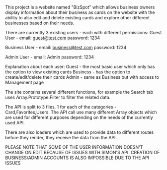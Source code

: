 This project is a website named "BizSpot" which allows business owners display information about their business as cards on the website with the ability to also edit and delete existing cards and explore other different businesses based on their needs.

There are currently 3 existing users - each with different permissions:
Guest User -
email: guest@test.com
password: 1234

Business User -
email: business@test.com
password: 1234

Admin User -
email: Admin
password: 1234

Explanation about each user:
Guest - the most basic user which only has the option to view existing cards
Business - has the option to create/edit/delete their cards
Admin - same as Business but with access to Management page

The site contains several different functions, for example the Search tab uses Array.Prototype.Filter to filter the related data.

The API is split to 3 files, 1 for each of the categories - Card,Favorites,Users. The API call use many different Array objects which are used for different purposes depending on the needs of the currently used API.

There are also loaders which are used to provide data to different routes before they render, they receive the data from the API.

PLEASE NOTE THAT SOME OF THE USER INFORMATION DOESN'T CHANGE ON EDIT BECAUSE OF ISSUES WITH SIMON'S API. CREATION OF BUSINESS/ADMIN ACCOUNTS IS ALSO IMPOSSIBLE DUE TO THE API ISSUES
